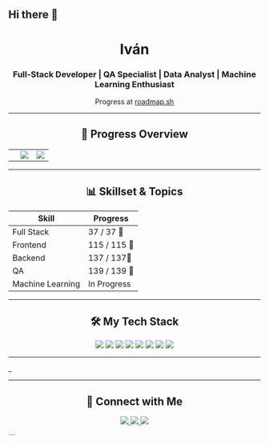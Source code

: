 ## Hi there 👋

<h1 align="center">Iván</h1>
<h3 align="center">Full-Stack Developer | QA Specialist | Data Analyst | Machine Learning Enthusiast</h3>

<p align="center">
  Progress at <a href="https://roadmap.sh." target="_blank">roadmap.sh</a>
</p>

---

<h2 align="center">🚀 Progress Overview</h2>

<table align="center">
  <tr>
    <td align="center"
      <img src="https://img.shields.io/badge/Daily%20Coding%20Streak-40-orange?style=for-the-badge&logo=firefox">
    </td>
    <td align="center">
      <img src="https://img.shields.io/badge/Completed-428-brightgreen?style=for-the-badge&logo=progress">
    </td>
    <td align="center">
      <img src="https://img.shields.io/badge/Learning-1-blue?style=for-the-badge&logo=hourglass">
    </td>
  </tr>
</table>

---

<h2 align="center">📊 Skillset & Topics</h2>

<div align="center">

| **Skill**            | **Progress**  |
|----------------------|---------------|
| Full Stack           | 37 / 37 🔄    |
| Frontend             | 115 / 115 🔄  |
| Backend              | 137 / 137🔄   |
| QA                   | 139 / 139 🔄  |
| Machine Learning     | In Progress   |

</div>

---

<h2 align="center">🛠️ My Tech Stack</h2>

<p align="center">
  <img src="https://img.shields.io/badge/JavaScript-F7DF1E?style=for-the-badge&logo=javascript&logoColor=black">
  <img src="https://img.shields.io/badge/HTML-E34F26?style=for-the-badge&logo=html5&logoColor=white">
  <img src="https://img.shields.io/badge/CSS-1572B6?style=for-the-badge&logo=css3&logoColor=white">
  <img src="https://img.shields.io/badge/Python-3776AB?style=for-the-badge&logo=python&logoColor=white">
  <img src="https://img.shields.io/badge/React-61DAFB?style=for-the-badge&logo=react&logoColor=black">
  <img src="https://img.shields.io/badge/Node.js-339933?style=for-the-badge&logo=node.js&logoColor=white">
  <img src="https://img.shields.io/badge/PostgreSQL-336791?style=for-the-badge&logo=postgresql&logoColor=white">
  <img src="https://img.shields.io/badge/TensorFlow-FF6F00?style=for-the-badge&logo=tensorflow&logoColor=white">
</p>

---

<!--<h2 align="center">📈 Statistics</h2>
<p></p>
<p></p>

--_____

----
<p align="center">
  <img src="https://github-readme-stats.vercel.app/api?username=Rithsen&show_icons=true&theme=radical">
</p>--->_

---

<h2 align="center">🌟 Connect with Me</h2>

<p align="center">
  <a href="https://www.linkedin.com/in/iván-collar-3a8693277" target="_blank">
    <img src="https://img.shields.io/badge/LinkedIn-0077B5?style=for-the-badge&logo=linkedin&logoColor=white">
  </a>
  <a href="ivan.collar247744@alumnos.info.unlp.edu.ar" target="_blank">
    <img src="https://img.shields.io/badge/Email-EA4335?style=for-the-badge&logo=gmail&logoColor=white">
  </a>
  <a href="https://mail.google.com/mail/?view=cm&fs=1&to=ivan.collar247744@alumnos.info.unlp.edu.ar" target="_blank">
    <img src="https://img.shields.io/badge/GitHub-181717?style=for-the-badge&logo=github&logoColor=white">
  </a>
</p>
```


